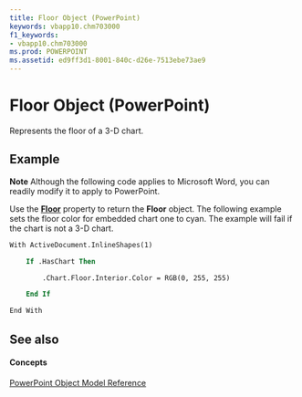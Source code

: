 ```yaml
---
title: Floor Object (PowerPoint)
keywords: vbapp10.chm703000
f1_keywords:
- vbapp10.chm703000
ms.prod: POWERPOINT
ms.assetid: ed9ff3d1-8001-840c-d26e-7513ebe73ae9
---
```



# Floor Object (PowerPoint)

Represents the floor of a 3-D chart.


## Example




 **Note**  Although the following code applies to Microsoft Word, you can readily modify it to apply to PowerPoint.

Use the  **[Floor](chart-floor-property-powerpoint.md)** property to return the **Floor** object. The following example sets the floor color for embedded chart one to cyan. The example will fail if the chart is not a 3-D chart.




```vb
With ActiveDocument.InlineShapes(1)

    If .HasChart Then

        .Chart.Floor.Interior.Color = RGB(0, 255, 255)

    End If

End With


```


## See also


#### Concepts


[PowerPoint Object Model Reference](object-model-powerpoint-vba-reference.md)

